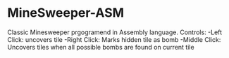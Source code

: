 # MineSweeper-ASM
Classic Minesweeper prgogramend in Assembly language. 
Controls:
-Left Click: uncovers tile
-Right Click: Marks hidden tile as bomb
-Middle Click: Uncovers tiles when all possible bombs are found on current tile
